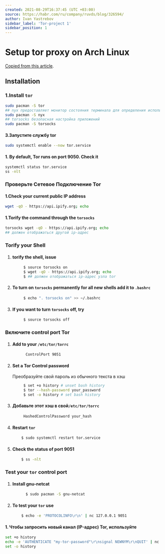 ```yaml
---
created: 2021-08-29T16:37:45 (UTC +03:00)
source: https://habr.com/ru/company/ruvds/blog/326594/
author: Ivan Yastrebov
sidebar_label: 'Tor-project 1'
sidebar_position: 1
---
```

# Setup tor proxy on Arch Linux

[Copied from this article](https://linuxconfig.org/install-tor-proxy-on-ubuntu-20-04-linux).

## Installation

### 1.Install `tor`

```bash
sudo pacman -S tor
## nyx предоставляет монитор состояния терминала для определения использования полосы пропускания, сведений о подключении и многого другого.
sudo pacman -S nyx
## torsocks безопасная настройка приложений
sudo pacman -S torsocks
```

#### 3.Запустите службу tor

```bash
sudo systemctl enable --now tor.service
```

#### 1. By default, Tor runs on port 9050. Check it

```bash
systemctl status tor.service
ss -nlt
```

### Проверьте Сетевое Подключение Tor

#### 1.Check your current public IP address

```bash
wget -qO - https://api.ipify.org; echo
```

#### 1.Torify the command through the `torsocks`

```bash
torsocks wget -qO - https://api.ipify.org; echo
## должен отображаться другой ip-адрес
```


### Torify your Shell

1. #### torify the shell, issue
   ```bash
        $ source torsocks on
        $ wget -qO - https://api.ipify.org; echo
        $ ## должен отображаться ip-адрес узла tor
   ```
        
 1. #### To turn on `torsocks` permanently for all new shells add it to `.bashrc`
    ```bash
         $ echo ". torsocks on" >> ~/.bashrc
    ```

 1. #### If you want to turn `torsocks` off, try
    ```bash
         $ source torsocks off
    ```
    
    
### Включите **control port** Tor

1. #### Add to your `/etc/tor/torrc`
   ```bash
         ControlPort 9051
   ```

1. #### Set a Tor Control password

    Преобразуйте свой пароль из обычного текста в хэш
    ```bash
         $ set +o history # unset bash history
         $ tor --hash-password your_password
         $ set -o history # set bash history
    ```
    
1. #### Добавьте этот хэш в свой`/etc/tor/torrc`
   ```bash
        HashedControlPassword your_hash
   ```
    
 1. #### Restart `tor` 
     ```bash
         $ sudo systemctl restart tor.service
     ```
       
 1. #### Check the status of port 9051
     ```bash
         $ ss -nlt
     ```
    
    

### Test your `tor` control port

1. #### Install gnu-netcat
   ```bash
         $ sudo pacman -S gnu-netcat
   ```

1. #### To test your `tor` use
    ```bash
        $ echo -e 'PROTOCOLINFO\r\n' | nc 127.0.0.1 9051
    ```

#### 1. Чтобы запросить новый канал (IP-адрес)  Tor, используйте

```bash
set +o history
echo -e 'AUTHENTICATE "my-tor-password"\r\nsignal NEWNYM\r\nQUIT' | nc 127.0.0.1 9051
set -o history
```
